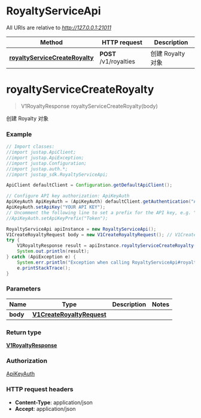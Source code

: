 # RoyaltyServiceApi

All URIs are relative to *http://127.0.0.1:21011*

Method | HTTP request | Description
------------- | ------------- | -------------
[**royaltyServiceCreateRoyalty**](RoyaltyServiceApi.md#royaltyServiceCreateRoyalty) | **POST** /v1/royalties | 创建 Royalty 对象


<a name="royaltyServiceCreateRoyalty"></a>
# **royaltyServiceCreateRoyalty**
> V1RoyaltyResponse royaltyServiceCreateRoyalty(body)

创建 Royalty 对象

### Example
```java
// Import classes:
//import justap.ApiClient;
//import justap.ApiException;
//import justap.Configuration;
//import justap.auth.*;
//import justap_sdk.RoyaltyServiceApi;

ApiClient defaultClient = Configuration.getDefaultApiClient();

// Configure API key authorization: ApiKeyAuth
ApiKeyAuth ApiKeyAuth = (ApiKeyAuth) defaultClient.getAuthentication("ApiKeyAuth");
ApiKeyAuth.setApiKey("YOUR API KEY");
// Uncomment the following line to set a prefix for the API key, e.g. "Token" (defaults to null)
//ApiKeyAuth.setApiKeyPrefix("Token");

RoyaltyServiceApi apiInstance = new RoyaltyServiceApi();
V1CreateRoyaltyRequest body = new V1CreateRoyaltyRequest(); // V1CreateRoyaltyRequest | 
try {
    V1RoyaltyResponse result = apiInstance.royaltyServiceCreateRoyalty(body);
    System.out.println(result);
} catch (ApiException e) {
    System.err.println("Exception when calling RoyaltyServiceApi#royaltyServiceCreateRoyalty");
    e.printStackTrace();
}
```

### Parameters

Name | Type | Description  | Notes
------------- | ------------- | ------------- | -------------
 **body** | [**V1CreateRoyaltyRequest**](V1CreateRoyaltyRequest.md)|  |

### Return type

[**V1RoyaltyResponse**](V1RoyaltyResponse.md)

### Authorization

[ApiKeyAuth](../README.md#ApiKeyAuth)

### HTTP request headers

 - **Content-Type**: application/json
 - **Accept**: application/json

